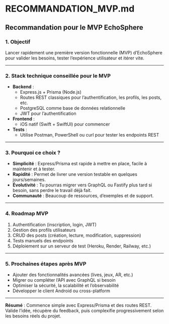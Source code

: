 # RECOMMANDATION_MVP.md

## Recommandation pour le MVP EchoSphere

### 1. Objectif
Lancer rapidement une première version fonctionnelle (MVP) d’EchoSphere pour valider les besoins, tester l’expérience utilisateur et itérer vite.

---

### 2. Stack technique conseillée pour le MVP

- **Backend** :
  - Express.js + Prisma (Node.js)
  - Routes REST classiques pour l’authentification, les profils, les posts, etc.
  - PostgreSQL comme base de données relationnelle
  - JWT pour l’authentification
- **Frontend** :
  - iOS natif (Swift + SwiftUI) pour commencer
- **Tests** :
  - Utilise Postman, PowerShell ou curl pour tester les endpoints REST

---

### 3. Pourquoi ce choix ?
- **Simplicité** : Express/Prisma est rapide à mettre en place, facile à maintenir et à tester.
- **Rapidité** : Permet de livrer une version testable en quelques jours/semaines.
- **Évolutivité** : Tu pourras migrer vers GraphQL ou Fastify plus tard si besoin, sans perdre le travail déjà fait.
- **Communauté** : Beaucoup de ressources, d’exemples et de support.

---

### 4. Roadmap MVP
1. Authentification (inscription, login, JWT)
2. Gestion des profils utilisateurs
3. CRUD des posts (création, lecture, modification, suppression)
4. Tests manuels des endpoints
5. Déploiement sur un serveur de test (Heroku, Render, Railway, etc.)

---

### 5. Prochaines étapes après MVP
- Ajouter des fonctionnalités avancées (lives, jeux, AR, etc.)
- Migrer ou compléter l’API avec GraphQL si besoin
- Optimiser la sécurité, la scalabilité et l’observabilité
- Développer le client Android ou cross-platform

---

**Résumé** :
Commence simple avec Express/Prisma et des routes REST. Valide l’idée, récupère du feedback, puis complexifie progressivement selon les besoins réels du projet.
